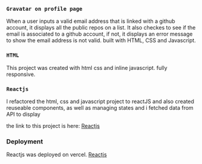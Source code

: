 ### `Gravatar on profile page`

When a user inputs a valid email address that is linked with a github account, it displays all the public repos on a list. It also checkes to see if the email is associated to a github account, if not, it displays an error message to show the email address is not valid. built with HTML, CSS and Javascript.

### `HTML`

This project was created with html css and inline javascript. fully responsive.

### `Reactjs`

I refactored the html, css and javascript project to reactJS and also created reuseable components, as well as managing states and i fetched data from API to display

the link to this project is here: [Reactjs](https://reactjs.vercel.app)


### Deployment

Reactjs was deployed on vercel.
[Reactjs](https://reactjs.vercel.app)